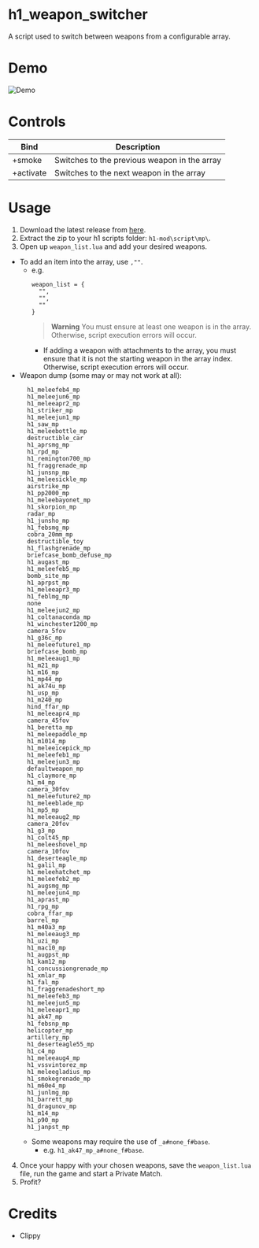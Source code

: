 # h1_weapon_switcher
A script used to switch between weapons from a configurable array.

# Demo
![Demo](/demo.gif?raw=true "h1_weapon_switcher_demo")

# Controls
| Bind | Description |
| --- | --- |
| +smoke | Switches to the previous weapon in the array |
| +activate | Switches to the next weapon in the array |


# Usage
1. Download the latest release from [here](http://github.com/Wiizard/h1_weapon_switcher/releases/latest).
2. Extract the zip to your h1 scripts folder: `h1-mod\script\mp\`.
3. Open up `weapon_list.lua` and add your desired weapons.
  - To add an item into the array, use `,""`.
    - e.g.
      ```
      weapon_list = {
        "",
        "",
        ""
      }
      ```
      >**Warning** You must ensure at least one weapon is in the array. Otherwise, script execution errors will occur.
      - If adding a weapon with attachments to the array, you must ensure that it is not the starting weapon in the array index. Otherwise, script execution errors will occur.
  - Weapon dump (some may or may not work at all):
      ```
        h1_meleefeb4_mp
        h1_meleejun6_mp
        h1_meleeapr2_mp
        h1_striker_mp
        h1_meleejun1_mp
        h1_saw_mp
        h1_meleebottle_mp
        destructible_car
        h1_aprsmg_mp
        h1_rpd_mp
        h1_remington700_mp
        h1_fraggrenade_mp
        h1_junsnp_mp
        h1_meleesickle_mp
        airstrike_mp
        h1_pp2000_mp
        h1_meleebayonet_mp
        h1_skorpion_mp
        radar_mp
        h1_junsho_mp
        h1_febsmg_mp
        cobra_20mm_mp
        destructible_toy
        h1_flashgrenade_mp
        briefcase_bomb_defuse_mp
        h1_augast_mp
        h1_meleefeb5_mp
        bomb_site_mp
        h1_aprpst_mp
        h1_meleeapr3_mp
        h1_feblmg_mp
        none
        h1_meleejun2_mp
        h1_coltanaconda_mp
        h1_winchester1200_mp
        camera_5fov
        h1_g36c_mp
        h1_meleefuture1_mp
        briefcase_bomb_mp
        h1_meleeaug1_mp
        h1_m21_mp
        h1_m16_mp
        h1_mp44_mp
        h1_ak74u_mp
        h1_usp_mp
        h1_m240_mp
        hind_ffar_mp
        h1_meleeapr4_mp
        camera_45fov
        h1_beretta_mp
        h1_meleepaddle_mp
        h1_m1014_mp
        h1_meleeicepick_mp
        h1_meleefeb1_mp
        h1_meleejun3_mp
        defaultweapon_mp
        h1_claymore_mp
        h1_m4_mp
        camera_30fov
        h1_meleefuture2_mp
        h1_meleeblade_mp
        h1_mp5_mp
        h1_meleeaug2_mp
        camera_20fov
        h1_g3_mp
        h1_colt45_mp
        h1_meleeshovel_mp
        camera_10fov
        h1_deserteagle_mp
        h1_galil_mp
        h1_meleehatchet_mp
        h1_meleefeb2_mp
        h1_augsmg_mp
        h1_meleejun4_mp
        h1_aprast_mp
        h1_rpg_mp
        cobra_ffar_mp
        barrel_mp
        h1_m40a3_mp
        h1_meleeaug3_mp
        h1_uzi_mp
        h1_mac10_mp
        h1_augpst_mp
        h1_kam12_mp
        h1_concussiongrenade_mp
        h1_xmlar_mp
        h1_fal_mp
        h1_fraggrenadeshort_mp
        h1_meleefeb3_mp
        h1_meleejun5_mp
        h1_meleeapr1_mp
        h1_ak47_mp
        h1_febsnp_mp
        helicopter_mp
        artillery_mp
        h1_deserteagle55_mp
        h1_c4_mp
        h1_meleeaug4_mp
        h1_vssvintorez_mp
        h1_meleegladius_mp
        h1_smokegrenade_mp
        h1_m60e4_mp
        h1_junlmg_mp
        h1_barrett_mp
        h1_dragunov_mp
        h1_m14_mp
        h1_p90_mp
        h1_janpst_mp
      ```
      - Some weapons may require the use of `_a#none_f#base`. 
        - e.g. `h1_ak47_mp_a#none_f#base`.
  4. Once your happy with your chosen weapons, save the `weapon_list.lua` file, run the game and start a Private Match.
  5. Profit?
  
# Credits
- Clippy

